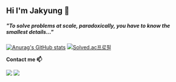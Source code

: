 <H2> Hi I'm Jakyung 🤗 </div>

<h5>"To solve problems at scale, paradoxically, you have to know the smallest details..."</h5>

[![Anurag's GitHub stats](https://github-readme-stats.vercel.app/api?username=lawkelvin33)](https://github.com/lawkelvin33/github-readme-stats)
[![Solved.ac프로필](http://mazassumnida.wtf/api/v2/generate_badge?boj=lawkelvin33)](https://solved.ac/lawkelvin33)



**Contact me 📫**

<a href ="https://velog.io/@jaejuna"><img src="https://img.shields.io/badge/Velog-20C997?style=flat-square&logo=Velog&logoColor=white"/></a> 
<a href ="https://www.instagram.com/jrojects/"><img src="https://img.shields.io/badge/Insta-E4405F?style=flat-square&logo=Instagram&logoColor=white"/></a>
